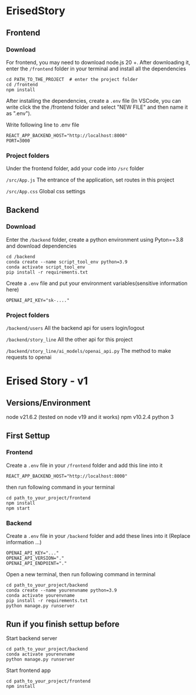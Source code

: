 # ErisedStory


## Frontend

### Download

For frontend, you may need to download node.js 20 +. After downloading it, enter the `/frontend` folder in your terminal and install all the dependencies

```shell
cd PATH_TO_THE_PROJECT  # enter the project folder
cd /frontend
npm install
```

After installing the dependencies, create a `.env` file (In VSCode, you can write click the the /frontend folder and select "NEW FILE" and then name it as ".env").

Write following line to .env file

```
REACT_APP_BACKEND_HOST="http://localhost:8000"
PORT=3000
```



### Project folders

Under the frontend folder, add your code into `/src` folder

`/src/App.js` The entrance of the application, set routes in this project

`/src/App.css` Global css settings





## Backend

### Download

Enter the `/backend` folder, create a python environment using Pyton==3.8 and download dependencies

```shell
cd /backend
conda create --name script_tool_env python=3.9
conda activate script_tool_env
pip install -r requirements.txt
```

Create a `.env` file and put your environment variables(sensitive information here) 

```.env
OPENAI_API_KEY="sk-...."
```



### Project folders

`/backend/users` All the backend api for users login/logout

`/backend/story_line` All the other api for this project

`/backend/story_line/ai_models/openai_api.py` The method to make requests to openai


# Erised Story - v1

## Versions/Environment
node  v21.6.2 (tested on node v19 and it works)
npm v10.2.4
python 3


## First Settup

### Frontend

Create a `.env` file in your `/frontend` folder and add this line into it

```
REACT_APP_BACKEND_HOST="http://localhost:8000"
```

then run following command in your terminal

```shell
cd path_to_your_project/frontend
npm install
npm start
```





### Backend

Create a `.env` file in your `/backend` folder and add these lines into it  (Replace information ...)

```
OPENAI_API_KEY="..."
OPENAI_API_VERSION="."
OPENAI_API_ENDPOINT="."
```

Open a new terminal, then run following command in terminal

```shell
cd path_to_your_project/backend
conda create --name yourenvname python=3.9
conda activate yourenvname
pip install -r requirements.txt
python manage.py runserver
```


## Run if you finish settup before
Start backend server

```shell
cd path_to_your_project/backend
conda activate yourenvname
python manage.py runserver
```

Start frontend app
```shell
cd path_to_your_project/frontend
npm install
```
